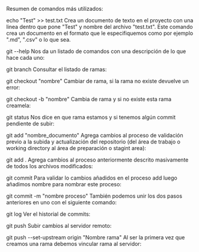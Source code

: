 Resumen de comandos más utilizados:



echo "Test" >> test.txt
Crea un documento de texto en el proyecto con una linea dentro que pone "Test" y nombre del archivo "test.txt". Este comando crea un documento en el formato que le especifiquemos como por ejemplo ".md", ".csv" o lo que sea.



git --help
Nos da un listado de comandos con una descripción de lo que hace cada uno:



git branch
Consultar el listado de ramas:



git checkout "nombre"
Cambiar de rama, si la rama no existe devuelve un error:

git checkout -b "nombre"
Cambia de rama y si no existe esta rama creamela:



git status
Nos dice en que rama estamos y si tenemos algún commit pendiente de subir:



git add "nombre_documento"
Agrega cambios al proceso de validación previo a la subida y actualización del repositorio (del área de trabajo o working directory al área de preparación o stagint area):

git add .
Agrega cambios al proceso anteriormente descrito masivamente de todos los archivos modificados:



git commit
Para validar lo cambios añadidos en el proceso add luego añadimos nombre para nombrar este proceso:

git commit -m "nombre proceso"
También podemos unir los dos pasos anteriores en uno con el siguiente comando:



git log
Ver el historial de commits:



git push
Subir cambios al servidor remoto:

git push --set-upstream origin "Nombre rama"
Al ser la primera vez que creamos una rama debemos  vincular rama al servidor: